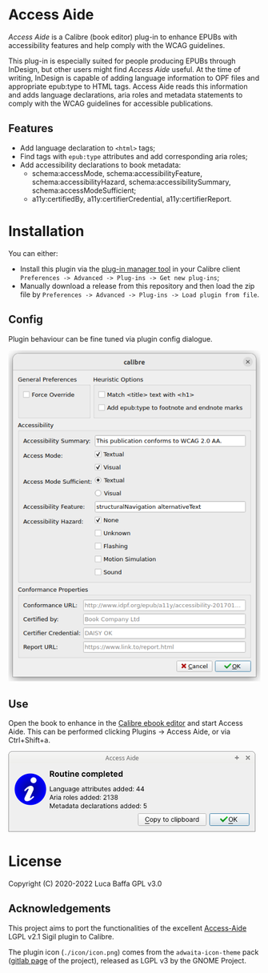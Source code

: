 # Access Aide
_Access Aide_ is a Calibre (book editor) plug-in to enhance EPUBs with accessibility features and help comply with the WCAG guidelines.

This plug-in is especially suited for people producing EPUBs through InDesign, but other users might find _Access Aide_ useful. At the time of writing, InDesign is capable of adding language information to OPF files and appropriate epub:type to HTML tags. Access Aide reads this information and adds language declarations, aria roles and metadata statements to comply with the WCAG guidelines for accessible publications.

## Features
 -  Add language declaration to `<html>` tags;
 -  Find tags with `epub:type` attributes and add corresponding aria roles;
 -  Add accessibility declarations to book metadata:
    + schema:accessMode, schema:accessibilityFeature, schema:accessibilityHazard, schema:accessibilitySummary, schema:accessModeSufficient;
    + a11y:certifiedBy, a11y:certifierCredential, a11y:certifierReport.

# Installation

You can either:

 - Install this plugin via the [plug-in manager tool](https://manual.calibre-ebook.com/customize.html#customizing-calibre-with-plugins) in your Calibre client `Preferences -> Advanced -> Plug-ins -> Get new plug-ins`;
 - Manually download a release from this repository and then load the zip file by `Preferences -> Advanced -> Plug-ins -> Load plugin from file`.

## Config
Plugin behaviour can be fine tuned via plugin config dialogue.

![Access Aide config dialogue](docs/config_dialogue.png)

## Use
Open the book to enhance in the [Calibre ebook editor](https://manual.calibre-ebook.com/edit.html) and start Access Aide. This can be performed clicking Plugins -> Access Aide, or via Ctrl+Shift+a.

![Access Aide confirm dialogue](docs/confirm_dialogue.png)

# License
Copyright (C) 2020-2022 Luca Baffa
GPL v3.0

## Acknowledgements

This project aims to port the functionalities of the excellent [Access-Aide](https://github.com/kevinhendricks/Access-Aide) LGPL v2.1 Sigil plugin to Calibre.

The plugin icon (`./icon/icon.png`) comes from the `adwaita-icon-theme` pack ([gitlab page](https://gitlab.gnome.org/GNOME/adwaita-icon-theme) of the project), released as LGPL v3 by the GNOME Project.
